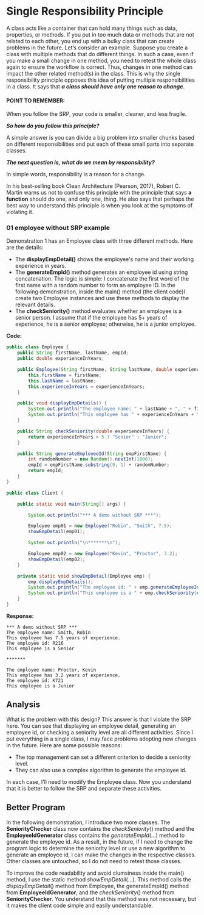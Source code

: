# Single Responsibility Principle

A class acts like a container that can hold many things such as data, properties, or
methods. If you put in too much data or methods that are not related to each other,
you end up with a bulky class that can create problems in the future. Let’s consider an
example. Suppose you create a class with multiple methods that do different things.
In such a case, even if you make a small change in one method, you need to retest the
whole class again to ensure the workflow is correct. Thus, changes in one method can
impact the other related method(s) in the class. This is why the single responsibility
principle opposes this idea of putting multiple responsibilities in a class. It says that **_a
class should have only one reason to change_**.

#### POINT TO REMEMBER:
When you follow the SRP, your code is smaller, cleaner, and less fragile. 

**_So how do you follow this principle?_** 

A simple answer is you can divide a big problem into smaller chunks based
on different responsibilities and put each of these small parts into separate classes. 

_**The next question is, what do we mean by responsibility?**_ 

In simple words, responsibility is a reason for a change. 

In his best-selling book Clean Architecture (Pearson, 2017), Robert C. Martin
warns us not to confuse this principle with the principle that says **a function** should do one,
and only one, thing. He also says that perhaps the best way to understand this principle is
when you look at the symptoms of violating it.

### 01 employee without SRP example

Demonstration 1 has an Employee class with three different methods. Here are the details:

* The **displayEmpDetail()** shows the employee's name and their working experience in years.
* The **generateEmpId()** method generates an employee id using string concatenation. The logic is simple: I concatenate the first word of the first name with a random number to form an employee ID. In the following demonstration, inside the main() method (the client code)I create two Employee instances and use these methods to display the relevant details.
* The **checkSeniority()** method evaluates whether an employee is a senior person. I assume that if the employee has 5+ years of experience, he is a senior employee; otherwise, he is a junior employee.

**Code:**
```java
public class Employee {
    public String firstName, lastName, empId;
    public double experienceInYears;

    public Employee(String firstName, String lastName, double experienceInYears) {
        this.firstName = firstName;
        this.lastName = lastName;
        this.experienceInYears = experienceInYears;
    }

    public void displayEmpDetails() {
        System.out.println("The employee name: " + lastName + ", " + firstName);
        System.out.println("This employee has " + experienceInYears + " years of experience.");
    }

    public String checkSeniority(double experienceInYears) {
        return experienceInYears > 5 ? "Senior" : "Junior";
    }

    public String generateEmployeeId(String empFirstName) {
        int randomNumber = new Random().nextInt(1000);
        empId = empFirstName.substring(0, 1) + randomNumber;
        return empId;
    }
}
```

```java
public class Client {

    public static void main(String[] args) {

        System.out.println("*** A demo without SRP ***");

        Employee emp01 = new Employee("Robin", "Smith", 7.5);
        showEmpDetail(emp01);

        System.out.println("\n*******\n");

        Employee emp02 = new Employee("Kevin", "Proctor", 3.2);
        showEmpDetail(emp02);
    }

    private static void showEmpDetail(Employee emp) {
        emp.displayEmpDetails();
        System.out.println("The employee id: " + emp.generateEmployeeId(emp.firstName));
        System.out.println("This employee is a " + emp.checkSeniority(emp.experienceInYears));
    }
}
```
**Response:**
```
*** A demo without SRP ***
The employee name: Smith, Robin
This employee has 7.5 years of experience.
The employee id: R216
This employee is a Senior

*******

The employee name: Proctor, Kevin
This employee has 3.2 years of experience.
The employee id: K721
This employee is a Junior
```

## Analysis

What is the problem with this design? This answer is that I violate the SRP here. You
can see that displaying an employee detail, generating an employee id, or checking a
seniority level are all different activities. Since I put everything in a single class, I may
face problems adopting new changes in the future. Here are some possible reasons:

- The top management can set a different criterion to decide a
seniority level.
- They can also use a complex algorithm to generate the employee id.

In each case, I’ll need to modify the Employee class. Now you understand that it is
better to follow the SRP and separate these activities.

## Better Program
In the following demonstration, I introduce two more classes. The **SeniorityChecker**
class now contains the _checkSeniority_() method and the **EmployeeIdGenerator** class
contains the _generateEmpId_(...) method to generate the employee id. As a result, in
the future, if I need to change the program logic to determine the seniority level or use
a new algorithm to generate an employee id, I can make the changes in the respective
classes. Other classes are untouched, so I do not need to retest those classes.

To improve the code readability and avoid clumsiness inside the main() method, I
use the static method _showEmpDetail_(...). This method calls the _displayEmpDetail_()
method from Employee, the generateEmpId() method from **EmployeeIdGenerator**,
and the _checkSeniority_() method from **SeniorityChecker**. You understand
that this method was not necessary, but it makes the client code simple and easily
understandable.

